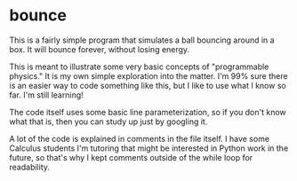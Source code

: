 # bounce
This is a fairly simple program that simulates a ball bouncing around in a box. It will bounce forever, without losing energy. 

This is meant to illustrate some very basic concepts of "programmable physics." It is my own simple exploration into the matter.
I'm 99% sure there is an easier way to code something like this, but I like to use what I know so far. I'm still learning! 

The code itself uses some basic line parameterization, so if you don't know what that is, then you can study up just by googling it.

A lot of the code is explained in comments in the file itself. I have some Calculus students I'm tutoring that might be interested
in Python work in the future, so that's why I kept comments outside of the while loop for readability. 

